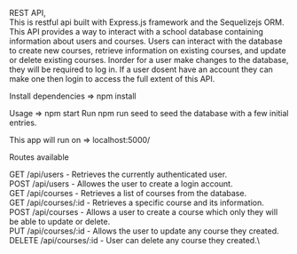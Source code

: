 REST API,\
This is restful api built with Express.js framework and the Sequelizejs ORM. This API provides a way to interact with a school database containing information 
about users and courses. Users can interact with the database to create new courses, retrieve information on existing courses, and update or delete existing courses.
Inorder for a user make changes to the database, they will be required to log in. If a user dosent have an account they can make one then login to access the full extent of this API.

Install dependencies => npm install

Usage => npm start
Run npm run seed to seed the database with a few initial entries.

This app will run on => localhost:5000/

Routes available 

GET /api/users - Retrieves the currently authenticated user.\
POST /api/users - Allowes the user to create a login account.\
GET /api/courses - Retrieves a list of courses from the database.\
GET /api/courses/:id - Retrieves a specific course and its information.\
POST /api/courses - Allows a user to create a course which only they will be able to update or delete.\
PUT /api/courses/:id - Allows the user to update any course they created.\
DELETE /api/courses/:id - User can delete any course they created.\
